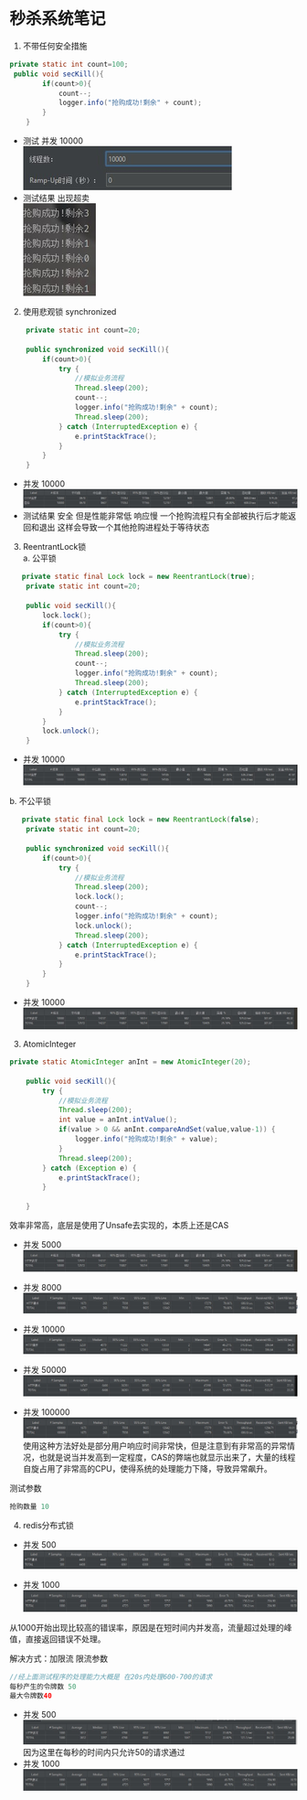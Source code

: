 # 秒杀系统笔记

1. 不带任何安全措施  
```java
private static int count=100;
 public void secKill(){
        if(count>0){
            count--;
            logger.info("抢购成功!剩余" + count);
        }
    }
```

* 测试  并发 10000    
![1](.\image\1.jpg)
* 测试结果  出现超卖    
![2](.\image\2.jpg)

2. 使用悲观锁 synchronized   
```java
    private static int count=20;

    public synchronized void secKill(){
        if(count>0){
            try {
                //模拟业务流程
                Thread.sleep(200);
                count--;
                logger.info("抢购成功!剩余" + count);
                Thread.sleep(200);
            } catch (InterruptedException e) {
                e.printStackTrace();
            }
        }
    }
```
* 并发 10000  
![3](.\image\3.jpg)
* 测试结果 安全 但是性能非常低 响应慢 一个抢购流程只有全部被执行后才能返回和退出 这样会导致一个其他抢购进程处于等待状态 

3. ReentrantLock锁   
a. 公平锁  
```java
   private static final Lock lock = new ReentrantLock(true);
    private static int count=20;

    public void secKill(){
        lock.lock();
        if(count>0){
            try {
                //模拟业务流程
                Thread.sleep(200);
                count--;
                logger.info("抢购成功!剩余" + count);
                Thread.sleep(200);
            } catch (InterruptedException e) {
                e.printStackTrace();
            }
        }
        lock.unlock();
    }
```
* 并发 10000   
![4](.\image\4.jpg)


b. 不公平锁  
```java
   private static final Lock lock = new ReentrantLock(false);
    private static int count=20;

    public synchronized void secKill(){
        if(count>0){
            try {
                //模拟业务流程
                Thread.sleep(200);
                lock.lock();
                count--;
                logger.info("抢购成功!剩余" + count);
                lock.unlock();
                Thread.sleep(200);
            } catch (InterruptedException e) {
                e.printStackTrace();
            }
        }
    }
```
* 并发 10000   
![5](.\image\5.jpg)


3. AtomicInteger   
```java
private static AtomicInteger anInt = new AtomicInteger(20);

    public void secKill(){
        try {
            //模拟业务流程
            Thread.sleep(200);
            int value = anInt.intValue();
            if(value > 0 && anInt.compareAndSet(value,value-1)) {
                logger.info("抢购成功!剩余" + value);
            }
            Thread.sleep(200);
        } catch (Exception e) {
            e.printStackTrace();
        }

    }
```
效率非常高，底层是使用了Unsafe去实现的，本质上还是CAS

* 并发 5000   
![5](.\image\5.jpg)  

* 并发 8000   
![8](.\image\8.jpg)  

* 并发 10000   
![6](.\image\6.jpg)  

* 并发 50000   
![7](.\image\7.jpg)

* 并发 100000   
![8](.\image\8.jpg)
使用这种方法好处是部分用户响应时间非常快，但是注意到有非常高的异常情况，也就是说当并发高到一定程度，CAS的弊端也就显示出来了，大量的线程自旋占用了非常高的CPU，使得系统的处理能力下降，导致异常飙升。

测试参数
```java
抢购数量 10
```
4. redis分布式锁
* 并发 500   
![13](.\image\13.jpg)  

* 并发 1000   
![14](.\image\14.jpg)  

从1000开始出现比较高的错误率，原因是在短时间内并发高，流量超过处理的峰值，直接返回错误不处理。

解决方式：加限流
限流参数
```java
//经上面测试程序的处理能力大概是 在20s内处理600-700的请求 
每秒产生的令牌数 50
最大令牌数40
```
* 并发 500   
![15](.\image\15.jpg)  
因为这里在每秒的时间内只允许50的请求通过
* 并发 1000   
![14](.\image\14.jpg)  

